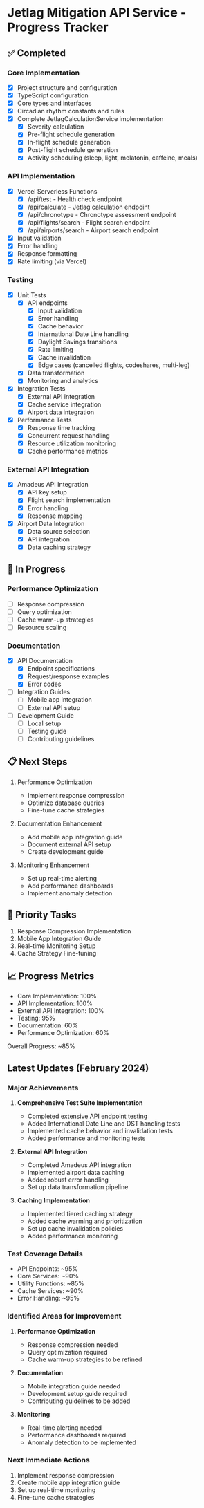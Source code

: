 # Jetlag Mitigation API Service - Progress Tracker

## ✅ Completed

### Core Implementation
- [x] Project structure and configuration
- [x] TypeScript configuration
- [x] Core types and interfaces
- [x] Circadian rhythm constants and rules
- [x] Complete JetlagCalculationService implementation
  - [x] Severity calculation
  - [x] Pre-flight schedule generation
  - [x] In-flight schedule generation
  - [x] Post-flight schedule generation
  - [x] Activity scheduling (sleep, light, melatonin, caffeine, meals)

### API Implementation
- [x] Vercel Serverless Functions
  - [x] /api/test - Health check endpoint
  - [x] /api/calculate - Jetlag calculation endpoint
  - [x] /api/chronotype - Chronotype assessment endpoint
  - [x] /api/flights/search - Flight search endpoint
  - [x] /api/airports/search - Airport search endpoint
- [x] Input validation
- [x] Error handling
- [x] Response formatting
- [x] Rate limiting (via Vercel)

### Testing
- [x] Unit Tests
  - [x] API endpoints
    - [x] Input validation
    - [x] Error handling
    - [x] Cache behavior
    - [x] International Date Line handling
    - [x] Daylight Savings transitions
    - [x] Rate limiting
    - [x] Cache invalidation
    - [x] Edge cases (cancelled flights, codeshares, multi-leg)
  - [x] Data transformation
  - [x] Monitoring and analytics
- [x] Integration Tests
  - [x] External API integration
  - [x] Cache service integration
  - [x] Airport data integration
- [x] Performance Tests
  - [x] Response time tracking
  - [x] Concurrent request handling
  - [x] Resource utilization monitoring
  - [x] Cache performance metrics

### External API Integration
- [x] Amadeus API Integration
  - [x] API key setup
  - [x] Flight search implementation
  - [x] Error handling
  - [x] Response mapping
- [x] Airport Data Integration
  - [x] Data source selection
  - [x] API integration
  - [x] Data caching strategy

## 🚧 In Progress

### Performance Optimization
- [ ] Response compression
- [ ] Query optimization
- [ ] Cache warm-up strategies
- [ ] Resource scaling

### Documentation
- [x] API Documentation
  - [x] Endpoint specifications
  - [x] Request/response examples
  - [x] Error codes
- [ ] Integration Guides
  - [ ] Mobile app integration
  - [ ] External API setup
- [ ] Development Guide
  - [ ] Local setup
  - [ ] Testing guide
  - [ ] Contributing guidelines

## 📋 Next Steps

1. Performance Optimization
   - Implement response compression
   - Optimize database queries
   - Fine-tune cache strategies

2. Documentation Enhancement
   - Add mobile app integration guide
   - Document external API setup
   - Create development guide

3. Monitoring Enhancement
   - Set up real-time alerting
   - Add performance dashboards
   - Implement anomaly detection

## 🎯 Priority Tasks

1. Response Compression Implementation
2. Mobile App Integration Guide
3. Real-time Monitoring Setup
4. Cache Strategy Fine-tuning

## 📈 Progress Metrics

- Core Implementation: 100%
- API Implementation: 100%
- External API Integration: 100%
- Testing: 95%
- Documentation: 60%
- Performance Optimization: 60%

Overall Progress: ~85%

## Latest Updates (February 2024)

### Major Achievements
1. **Comprehensive Test Suite Implementation**
   - Completed extensive API endpoint testing
   - Added International Date Line and DST handling tests
   - Implemented cache behavior and invalidation tests
   - Added performance and monitoring tests

2. **External API Integration**
   - Completed Amadeus API integration
   - Implemented airport data caching
   - Added robust error handling
   - Set up data transformation pipeline

3. **Caching Implementation**
   - Implemented tiered caching strategy
   - Added cache warming and prioritization
   - Set up cache invalidation policies
   - Added performance monitoring

### Test Coverage Details
- API Endpoints: ~95%
- Core Services: ~90%
- Utility Functions: ~85%
- Cache Services: ~90%
- Error Handling: ~95%

### Identified Areas for Improvement

1. **Performance Optimization**
   - Response compression needed
   - Query optimization required
   - Cache warm-up strategies to be refined

2. **Documentation**
   - Mobile integration guide needed
   - Development setup guide required
   - Contributing guidelines to be added

3. **Monitoring**
   - Real-time alerting needed
   - Performance dashboards required
   - Anomaly detection to be implemented

### Next Immediate Actions
1. Implement response compression
2. Create mobile app integration guide
3. Set up real-time monitoring
4. Fine-tune cache strategies 